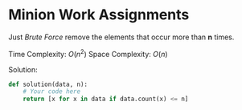 Minion Work Assignments
=======================
Just *Brute Force* remove the elements that occur more than **n** times.

Time Complexity: $O(n^2)$
Space Complexity: $O(n)$

Solution:
```python
def solution(data, n):
    # Your code here
    return [x for x in data if data.count(x) <= n]
```
